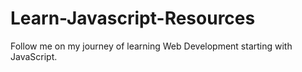 # Learn-Javascript-Resources
Follow me on my journey of learning Web Development starting with JavaScript.
